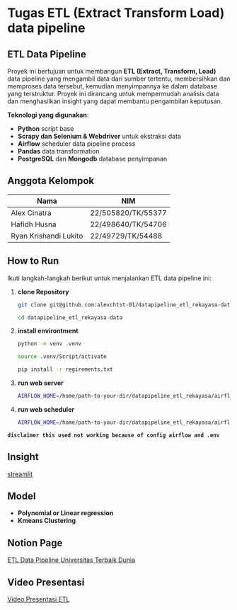 # Tugas ETL (Extract Transform Load) data pipeline

## ETL Data Pipeline
Proyek ini bertujuan untuk membangun **ETL (Extract, Transform, Load)** data pipeline yang mengambil data dari sumber tertentu, membersihkan dan memproses data tersebut, kemudian menyimpannya ke dalam database yang terstruktur. Proyek ini dirancang untuk mempermudah analisis data dan menghasilkan insight yang dapat membantu pengambilan keputusan.

**Teknologi yang digunakan**:
- **Python** script base
- **Scrapy dan Selenium & Webdriver** untuk ekstraksi data
- **Airflow** scheduler data pipeline process
- **Pandas** data transformation
- **PostgreSQL** dan **Mongodb** database penyimpanan

## Anggota Kelompok

| **Nama**           | **NIM**        | 
|---------------------|-------------------|
| Alex Cinatra | 22/505820/TK/55377 | 
| Hafidh Husna | 22/498640/TK/54706 | 
| Ryan Krishandi Lukito | 22/49729/TK/54488 | 


## How to Run
Ikuti langkah-langkah berikut untuk menjalankan ETL data pipeline ini:

1. **clone Repository**
   ```bash
   git clone git@github.com:alexchtst-01/datapipeline_etl_rekayasa-data.git

   cd datapipeline_etl_rekayasa-data

2. **install environtment**
    ```bash
    python -m venv .venv
    
    source .venv/Script/activate
    
    pip install -r regirements.txt

3. **run web server**
    ```bash
    AIRFLOW_HOME=/home/path-to-your-dir/datapipeline_etl_rekayasa/airflow airflow webserver


4. **run web scheduler**
    ```bash
    AIRFLOW_HOME=/home/path-to-your-dir/datapipeline_etl_rekayasa/airflow airflow scheduler

**`disclaimer this used not working because of config airflow and .env`**

## Insight
[streamlit](https://scratch-monitor-859.notion.site/ETL-Data-Pipeline-Universitas-Terbaik-di-Dunia-1437796d5dfb80f69aeedc5cb55ede19)

## Model
- **Polynomial or Linear regression**
- **Kmeans Clustering**

## Notion Page
[ETL Data Pipeline Universitas Terbaik Dunia](https://scratch-monitor-859.notion.site/ETL-Data-Pipeline-Universitas-Terbaik-di-Dunia-1437796d5dfb80f69aeedc5cb55ede19)

## Video Presentasi
[Video Presentasi ETL](https://drive.google.com/file/d/17Y_GBb2bv5EkBG5WipxE68QaVB1Iq71a/view?usp=sharing)

